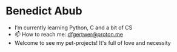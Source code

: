 # Benedict Abub

- I’m currently learning Python, C and a bit of CS
- 📫 How to reach me: dfgertwer@proton.me
- Welcome to see my pet-projects! It's full of love and necessity


<!---
benabub/benabub is a ✨ special ✨ repository because its `README.md` (this file) appears on your GitHub profile.
You can click the Preview link to take a look at your changes.
--->
